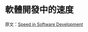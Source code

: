 # 軟體開發中的速度

原文：[Speed in Software Development](https://www.targetprocess.com/articles/speed-in-software-development/)
